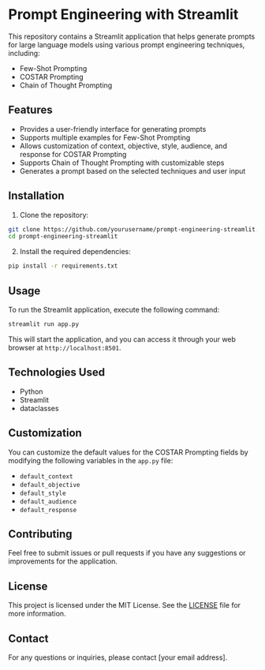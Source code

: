 # Prompt Engineering with Streamlit

This repository contains a Streamlit application that helps generate prompts for large language models using various prompt engineering techniques, including:

- Few-Shot Prompting
- COSTAR Prompting
- Chain of Thought Prompting

## Features

- Provides a user-friendly interface for generating prompts
- Supports multiple examples for Few-Shot Prompting
- Allows customization of context, objective, style, audience, and response for COSTAR Prompting
- Supports Chain of Thought Prompting with customizable steps
- Generates a prompt based on the selected techniques and user input

## Installation

1. Clone the repository:

```bash
git clone https://github.com/yourusername/prompt-engineering-streamlit.git
cd prompt-engineering-streamlit
```

2. Install the required dependencies:

```bash
pip install -r requirements.txt
```

## Usage

To run the Streamlit application, execute the following command:

```bash
streamlit run app.py
```

This will start the application, and you can access it through your web browser at `http://localhost:8501`.

## Technologies Used

- Python
- Streamlit
- dataclasses

## Customization

You can customize the default values for the COSTAR Prompting fields by modifying the following variables in the `app.py` file:

- `default_context`
- `default_objective`
- `default_style`
- `default_audience`
- `default_response`

## Contributing

Feel free to submit issues or pull requests if you have any suggestions or improvements for the application.

## License

This project is licensed under the MIT License. See the [LICENSE](LICENSE) file for more information.

## Contact

For any questions or inquiries, please contact [your email address].